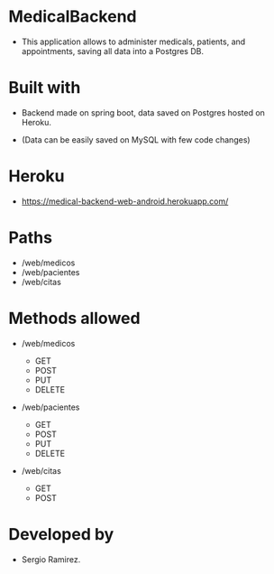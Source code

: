 # MedicalBackend

- This application allows to administer medicals, patients, and appointments, saving all data into a Postgres DB.

# Built with
- Backend made on spring boot, data saved on Postgres hosted on Heroku.

- (Data can be easily saved on MySQL with few code changes)

# Heroku

- https://medical-backend-web-android.herokuapp.com/

# Paths

- /web/medicos
- /web/pacientes
- /web/citas

# Methods allowed

- /web/medicos
  - GET
  - POST
  - PUT
  - DELETE
 
- /web/pacientes
  - GET
  - POST
  - PUT
  - DELETE
  
 - /web/citas
   - GET
   - POST
   
 # Developed by
 - Sergio Ramirez.
